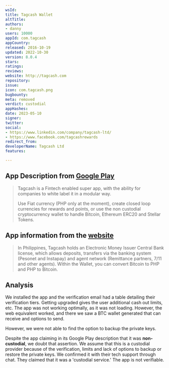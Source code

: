 ```yaml
---
wsId: 
title: Tagcash Wallet
altTitle: 
authors:
- danny
users: 10000
appId: com.tagcash
appCountry: 
released: 2016-10-19
updated: 2022-10-30
version: 8.0.4
stars: 
ratings: 
reviews: 
website: http://tagcash.com
repository: 
issue: 
icon: com.tagcash.png
bugbounty: 
meta: removed
verdict: custodial
appHashes: 
date: 2023-05-10
signer: 
twitter: 
social:
- https://www.linkedin.com/company/tagcash-ltd/
- https://www.facebook.com/tagcashrewards
redirect_from: 
developerName: Tagcash Ltd
features: 

---
```


## App Description from [Google Play](https://play.google.com/store/apps/details?id=com.tagcash) 

> Tagcash is a Fintech enabled super app, with the ability for companies to white label it in a modular way.
>
> Use Fiat currency (PHP only at the moment), create closed loop currencies for rewards and points, or use the non custodial cryptocurrency wallet to handle Bitcoin, Ethereum ERC20 and Stellar Tokens.

## App information from the [website](https://tagcash.com/money.php) 

> In Philippines, Tagcash holds an Electronic Money Issuer Central Bank license, which allows deposits, transfers via the banking system (Pesonet and Instapay) and agent network (Remittance partners, 7/11 and other agents). Within the Wallet, you can convert Bitcoin to PHP and PHP to Bitcoin.

## Analysis 

We installed the app and the verification email had a table detailing their verification tiers. Getting upgraded gives the user additional cash out limits, etc. The app was not working optimally, as it was not loading. However, the web equivalent worked, and there we saw a BTC wallet generated that can receive and options to send. 

However, we were not able to find the option to backup the private keys. 

Despite the app claiming in its Google Play description that it was **non-custodial**, we doubt that assertion. We assume that this is a custodial provider because of the verification, limits and lack of options to backup or restore the private keys. We confirmed it with their tech support through chat. They claimed that it was a 'custodial service.' The app is not verifiable.




